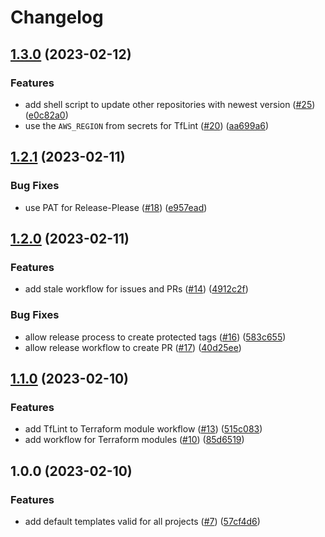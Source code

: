 # Changelog

## [1.3.0](https://github.com/Hapag-Lloyd/Repository-Templates/compare/v1.2.1...v1.3.0) (2023-02-12)


### Features

* add shell script to update other repositories with newest version ([#25](https://github.com/Hapag-Lloyd/Repository-Templates/issues/25)) ([e0c82a0](https://github.com/Hapag-Lloyd/Repository-Templates/commit/e0c82a07c6a73c96e2970858a78dadc276030529))
* use the `AWS_REGION` from secrets for TfLint ([#20](https://github.com/Hapag-Lloyd/Repository-Templates/issues/20)) ([aa699a6](https://github.com/Hapag-Lloyd/Repository-Templates/commit/aa699a6c8e9b02f9c0ff685e6ed0ff346326ae48))

## [1.2.1](https://github.com/Hapag-Lloyd/Repository-Templates/compare/v1.2.0...v1.2.1) (2023-02-11)


### Bug Fixes

* use PAT for Release-Please ([#18](https://github.com/Hapag-Lloyd/Repository-Templates/issues/18)) ([e957ead](https://github.com/Hapag-Lloyd/Repository-Templates/commit/e957eadd90b631fc1cfb34399e3e7b7830497630))

## [1.2.0](https://github.com/Hapag-Lloyd/Repository-Templates/compare/v1.1.0...v1.2.0) (2023-02-11)


### Features

* add stale workflow for issues and PRs ([#14](https://github.com/Hapag-Lloyd/Repository-Templates/issues/14)) ([4912c2f](https://github.com/Hapag-Lloyd/Repository-Templates/commit/4912c2fab70b9557dd32878439b53c754330cae8))


### Bug Fixes

* allow release process to create protected tags ([#16](https://github.com/Hapag-Lloyd/Repository-Templates/issues/16)) ([583c655](https://github.com/Hapag-Lloyd/Repository-Templates/commit/583c655d6fd699129350f6e1417235fd3db07e36))
* allow release workflow to create PR ([#17](https://github.com/Hapag-Lloyd/Repository-Templates/issues/17)) ([40d25ee](https://github.com/Hapag-Lloyd/Repository-Templates/commit/40d25ee75d777987044b853b7c2775f2423173ef))

## [1.1.0](https://github.com/Hapag-Lloyd/Repository-Templates/compare/v1.0.0...v1.1.0) (2023-02-10)


### Features

* add TfLint to Terraform module workflow ([#13](https://github.com/Hapag-Lloyd/Repository-Templates/issues/13)) ([515c083](https://github.com/Hapag-Lloyd/Repository-Templates/commit/515c0839f92117d92cdc34901f68a8f5f21f53c4))
* add workflow for Terraform modules ([#10](https://github.com/Hapag-Lloyd/Repository-Templates/issues/10)) ([85d6519](https://github.com/Hapag-Lloyd/Repository-Templates/commit/85d6519841d8b2b752a3a12e30bd29f260dc5660))

## 1.0.0 (2023-02-10)


### Features

* add default templates valid for all projects ([#7](https://github.com/Hapag-Lloyd/Repository-Templates/issues/7)) ([57cf4d6](https://github.com/Hapag-Lloyd/Repository-Templates/commit/57cf4d6968a1636e8e9c817368421b9d7b72b445))
